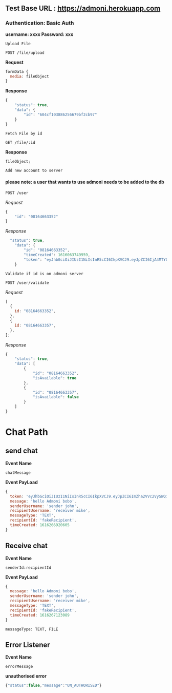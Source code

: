 ## Test Base URL : https://admoni.herokuapp.com

### Authentication: Basic Auth

**username: xxxx Password: xxx**

`Upload File`

`POST /file/upload`

**Request**

```javascript
formData {
  media: fileObject
}
```

**Response**

```javascript
{
    "status": true,
    "data": {
        "id": "604cf103886256679bf2cb97"
    }
}
```

`Fetch File by id`

`GET /file/:id`

**Response**

```javascript
fileObject;
```

`Add new account to server`

#### please note: a user that wants to use admoni needs to be added to the db

`POST /user`

_Request_

```javascript
{
    "id": "08164663352"
}
```

_Response_

```javascript
  "status": true,
    "data": {
        "id": "08164663352",
        "timeCreated": 1616063749959,
        "token": "eyJhbGciOiJIUzI1NiIsInR5cCI6IkpXVCJ9.eyJpZCI6IjA4MTY0NjYzMzUyIiwicm9sZSI6InVzZXIiLCJpYXQiOjE2MTYwOTEyNjl9.S2srOnvBiPRJjI5ojEdYJj9rA5lSKoaxfCczYbTaxwc"
    }
```

`Validate if id is on admoni server`

`POST /user/validate`

_Request_

```javascript
[
  {
    id: "08164663352",
  },
  {
    id: "08164663357",
  },
];
```

_Response_

```javascript
{
    "status": true,
    "data": [
        {
            "id": "08164663352",
            "isAvailable": true
        },
        {
            "id": "08164663357",
            "isAvailable": false
        }
    ]
}
```


# Chat Path 

## send chat 

__Event Name__ 

`chatMessage`

__Event PayLoad__

```javascript
{
  token: 'eyJhbGciOiJIUzI1NiIsInR5cCI6IkpXVCJ9.eyJpZCI6ImZha2VVc2VySWQiLCJyb2xlIjoidXNlciIsImlhdCI6MTYxNjI2NjkyMH0.f2vzMfOLNAwH4I8AUSQ-TrU-1ykmvyhfOv2SWhTfZdc',
  message: 'hello Admoni bobo',
  senderUsername: 'sender john',
  recipientUsername: 'receiver mike',
  messageType: 'TEXT',
  recipientId: 'fakeRecipient',
  timeCreated: 1616266920605
}
```

## Receive chat 

__Event Name__

`senderId:recipientId`

__Event PayLoad__


```javascript
{
  message: 'hello Admoni bobo',
  senderUsername: 'sender john',
  recipientUsername: 'receiver mike',
  messageType: 'TEXT',
  recipientId: 'fakeRecipient',
  timeCreated: 1616267123089
}

```

`messageType: TEXT, FILE`


## Error Listener

__Event Name__

`errorMessage`

__unauthorised error__

```javascript
{"status":false,"message":"UN_AUTHORISED"}
```

